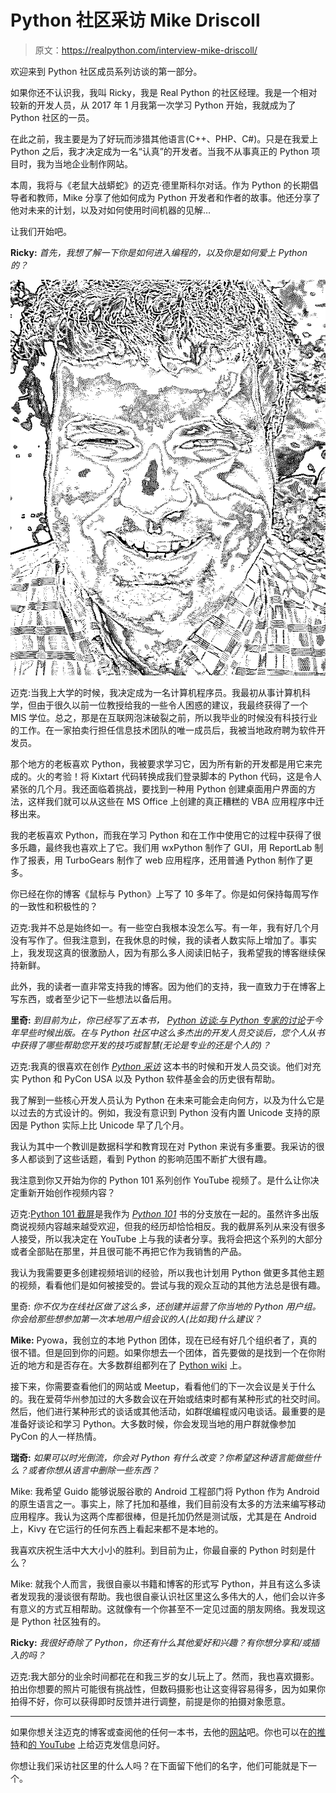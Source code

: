 # Python 社区采访 Mike Driscoll

> 原文：<https://realpython.com/interview-mike-driscoll/>

欢迎来到 Python 社区成员系列访谈的第一部分。

如果你还不认识我，我叫 Ricky，我是 Real Python 的社区经理。我是一个相对较新的开发人员，从 2017 年 1 月我第一次学习 Python 开始，我就成为了 Python 社区的一员。

在此之前，我主要是为了好玩而涉猎其他语言(C++、PHP、C#)。只是在我爱上 Python 之后，我才决定成为一名“认真”的开发者。当我不从事真正的 Python 项目时，我为当地企业制作网站。

本周，我将与《老鼠大战蟒蛇》的迈克·德里斯科尔对话。作为 Python 的长期倡导者和教师，Mike 分享了他如何成为 Python 开发者和作者的故事。他还分享了他对未来的计划，以及对如何使用时间机器的见解…

让我们开始吧。

**Ricky:** *首先，我想了解一下你是如何进入编程的，以及你是如何爱上 Python 的？*

![Mike Driscoll](img/b662439b26bb8e0b37537e57aad5a067.png)

迈克:当我上大学的时候，我决定成为一名计算机程序员。我最初从事计算机科学，但由于很久以前一位教授给我的一些令人困惑的建议，我最终获得了一个 MIS 学位。总之，那是在互联网泡沫破裂之前，所以我毕业的时候没有科技行业的工作。在一家拍卖行担任信息技术团队的唯一成员后，我被当地政府聘为软件开发员。

那个地方的老板喜欢 Python，我被要求学习它，因为所有新的开发都是用它来完成的。火的考验！将 Kixtart 代码转换成我们登录脚本的 Python 代码，这是令人紧张的几个月。我还面临着挑战，要找到一种用 Python 创建桌面用户界面的方法，这样我们就可以从这些在 MS Office 上创建的真正糟糕的 VBA 应用程序中迁移出来。

我的老板喜欢 Python，而我在学习 Python 和在工作中使用它的过程中获得了很多乐趣，最终我也喜欢上了它。我们用 wxPython 制作了 GUI，用 ReportLab 制作了报表，用 TurboGears 制作了 web 应用程序，还用普通 Python 制作了更多。

你已经在你的博客《鼠标与 Python》上写了 10 多年了。你是如何保持每周写作的一致性和积极性的？

迈克:我并不总是始终如一。有一些空白我根本没怎么写。有一年，我有好几个月没有写作了。但我注意到，在我休息的时候，我的读者人数实际上增加了。事实上，我发现这真的很激励人，因为有那么多人阅读旧帖子，我希望我的博客继续保持新鲜。

此外，我的读者一直非常支持我的博客。因为他们的支持，我一直致力于在博客上写东西，或者至少记下一些想法以备后用。

**里奇:** *到目前为止，你已经写了五本书， [Python 访谈:与 Python 专家的讨论](https://realpython.com/asins/B0793XYQGZ/)于今年早些时候出版。在与 Python 社区中这么多杰出的开发人员交谈后，您个人从书中获得了哪些帮助您开发的技巧或智慧(无论是专业的还是个人的)？*

迈克:我真的很喜欢在创作 [*Python 采访*](https://realpython.com/asins/B0793XYQGZ/) 这本书的时候和开发人员交谈。他们对充实 Python 和 PyCon USA 以及 Python 软件基金会的历史很有帮助。

我了解到一些核心开发人员认为 Python 在未来可能会走向何方，以及为什么它是以过去的方式设计的。例如，我没有意识到 Python 没有内置 Unicode 支持的原因是 Python 实际上比 Unicode 早了几个月。

我认为其中一个教训是数据科学和教育现在对 Python 来说有多重要。我采访的很多人都谈到了这些话题，看到 Python 的影响范围不断扩大很有趣。

我注意到你又开始为你的 Python 101 系列创作 YouTube 视频了。是什么让你决定重新开始创作视频内容？

迈克:[Python 101 截屏](https://www.youtube.com/watch?v=yEusyqoxNQI&list=PLN0iJDXT7K2vB3EGwKpDV-VIylhs3dEV8)是我作为 [*Python 101*](https://realpython.com/asins/00KQTFHNK/) 书的分支放在一起的。虽然许多出版商说视频内容越来越受欢迎，但我的经历却恰恰相反。我的截屏系列从来没有很多人接受，所以我决定在 YouTube 上与我的读者分享。我将会把这个系列的大部分或者全部贴在那里，并且很可能不再把它作为我销售的产品。

我认为我需要更多创建视频培训的经验，所以我也计划用 Python 做更多其他主题的视频，看看他们是如何被接受的。尝试与我的观众互动的其他方法总是很有趣。

里奇: *你不仅为在线社区做了这么多，还创建并运营了你当地的 Python 用户组。你会给那些想参加第一次本地用户组会议的人(比如我)什么建议？*

**Mike:** Pyowa，我创立的本地 Python 团体，现在已经有好几个组织者了，真的很不错。但是回到你的问题。如果你想去一个团体，首先要做的是找到一个在你附近的地方和是否存在。大多数群组都列在了 [Python wiki](https://wiki.python.org/moin/LocalUserGroups) 上。

接下来，你需要查看他们的网站或 Meetup，看看他们的下一次会议是关于什么的。我在爱荷华州参加过的大多数会议在开始或结束时都有某种形式的社交时间。然后，他们进行某种形式的谈话或其他活动，如群氓编程或闪电谈话。最重要的是准备好谈论和学习 Python。大多数时候，你会发现当地的用户群就像参加 PyCon 的人一样热情。

**瑞奇:** *如果可以时光倒流，你会对 Python 有什么改变？你希望这种语言能做些什么？或者你想从语言中删除一些东西？*

Mike: 我希望 Guido 能够说服谷歌的 Android 工程部门将 Python 作为 Android 的原生语言之一。事实上，除了托加和基维，我们目前没有太多的方法来编写移动应用程序。我认为这两个库都很棒，但是托加仍然是测试版，尤其是在 Android 上，Kivy 在它运行的任何东西上看起来都不是本地的。

我喜欢庆祝生活中大大小小的胜利。到目前为止，你最自豪的 Python 时刻是什么？

Mike: 就我个人而言，我很自豪以书籍和博客的形式写 Python，并且有这么多读者发现我的漫谈很有帮助。我也很自豪认识社区里这么多伟大的人，他们会以许多有意义的方式互相帮助。这就像有一个你甚至不一定见过面的朋友网络。我发现这是 Python 社区独有的。

**Ricky:** *我很好奇除了 Python，你还有什么其他爱好和兴趣？有你想分享和/或插入的吗？*

迈克:我大部分的业余时间都花在和我三岁的女儿玩上了。然而，我也喜欢摄影。拍出你想要的照片可能很有挑战性，但数码摄影也让这变得容易得多，因为如果你拍得不好，你可以获得即时反馈并进行调整，前提是你的拍摄对象愿意。

* * *

如果你想关注迈克的博客或查阅他的任何一本书，去他的[网站](https://www.blog.pythonlibrary.org/about/)吧。你也可以在[的推特](https://twitter.com/driscollis)和[的 YouTube](https://www.youtube.com/channel/UCXIKTlRw8OHVQ_WlEMP_jSg) 上给迈克发信息问好。

你想让我们采访社区里的什么人吗？在下面留下他们的名字，他们可能就是下一个。